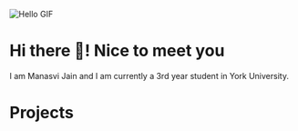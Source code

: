 ![Hello GIF](https://github.com/alansmathew/alansmathew/raw/master/lang.gif)
<h1>Hi there 👋! Nice to meet you</h1>
  <p> I am Manasvi Jain and I am currently a 3rd year student in York University. </p>

<h1>Projects</h1>

<!--
**manasviJain27/manasviJain27** is a ✨ _special_ ✨ repository because its `README.md` (this file) appears on your GitHub profile.

Here are some ideas to get you started:

- 🔭 I’m currently working on ...
- 🌱 I’m currently learning ...
- 👯 I’m looking to collaborate on ...
- 🤔 I’m looking for help with ...
- 💬 Ask me about ...
- 📫 How to reach me: ...
- 😄 Pronouns: ...
- ⚡ Fun fact: ...
-->




